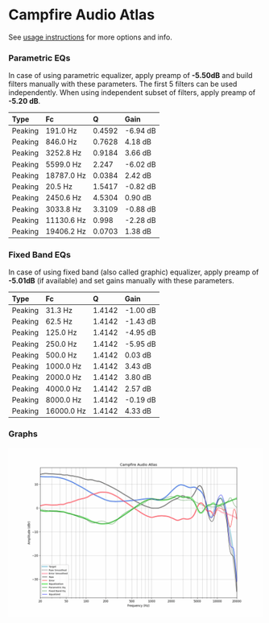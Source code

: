 # Campfire Audio Atlas
See [usage instructions](https://github.com/jaakkopasanen/AutoEq#usage) for more options and info.

### Parametric EQs
In case of using parametric equalizer, apply preamp of **-5.50dB** and build filters manually
with these parameters. The first 5 filters can be used independently.
When using independent subset of filters, apply preamp of **-5.20 dB**.

| Type    | Fc         |      Q | Gain     |
|:--------|:-----------|:-------|:---------|
| Peaking | 191.0 Hz   | 0.4592 | -6.94 dB |
| Peaking | 846.0 Hz   | 0.7628 | 4.18 dB  |
| Peaking | 3252.8 Hz  | 0.9184 | 3.66 dB  |
| Peaking | 5599.0 Hz  | 2.247  | -6.02 dB |
| Peaking | 18787.0 Hz | 0.0384 | 2.42 dB  |
| Peaking | 20.5 Hz    | 1.5417 | -0.82 dB |
| Peaking | 2450.6 Hz  | 4.5304 | 0.90 dB  |
| Peaking | 3033.8 Hz  | 3.3109 | -0.88 dB |
| Peaking | 11130.6 Hz | 0.998  | -2.28 dB |
| Peaking | 19406.2 Hz | 0.0703 | 1.38 dB  |

### Fixed Band EQs
In case of using fixed band (also called graphic) equalizer, apply preamp of **-5.01dB**
(if available) and set gains manually with these parameters.

| Type    | Fc         |      Q | Gain     |
|:--------|:-----------|:-------|:---------|
| Peaking | 31.3 Hz    | 1.4142 | -1.00 dB |
| Peaking | 62.5 Hz    | 1.4142 | -1.43 dB |
| Peaking | 125.0 Hz   | 1.4142 | -4.95 dB |
| Peaking | 250.0 Hz   | 1.4142 | -5.95 dB |
| Peaking | 500.0 Hz   | 1.4142 | 0.03 dB  |
| Peaking | 1000.0 Hz  | 1.4142 | 3.43 dB  |
| Peaking | 2000.0 Hz  | 1.4142 | 3.80 dB  |
| Peaking | 4000.0 Hz  | 1.4142 | 2.57 dB  |
| Peaking | 8000.0 Hz  | 1.4142 | -0.19 dB |
| Peaking | 16000.0 Hz | 1.4142 | 4.33 dB  |

### Graphs
![](./Campfire%20Audio%20Atlas.png)